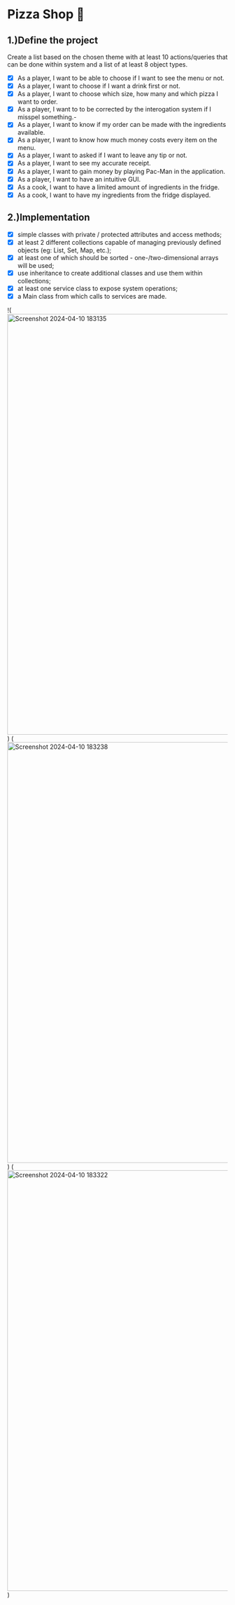 # Pizza Shop 🍕

## 1.)Define the project

Create a list based on the chosen theme with at least 10 actions/queries that can be done within
system and a list of at least 8 object types.

- [X] As a player, I want to be able to choose if I want to see the menu or not.
- [X] As a player, I want to choose if I want a drink first or not. 
- [X] As a player, I want to choose which size, how many and which pizza I want to order.
- [X] As a player, I want to to be corrected by the interogation system if I misspel something.-
- [X] As a player, I want to know if my order can be made with the ingredients available.
- [X] As a player, I want to know how much money costs every item on the menu.
- [X] As a player, I want to asked if I want to leave any tip or not.
- [X] As a player, I want to see my accurate receipt.
- [X] As a player, I want to gain money by playing Pac-Man in the application.
- [X] As a player, I want to have an intuitive GUI. 
- [X] As a cook, I want to have a limited amount of ingredients in the fridge.
- [X] As a cook, I want to have my ingredients from the fridge displayed.

## 2.)Implementation
- [X] simple classes with private / protected attributes and access methods;
- [X] at least 2 different collections capable of managing previously defined objects (eg: List, Set, Map, etc.);
- [X] at least one of which should be sorted - one-/two-dimensional arrays will be used;
- [X] use inheritance to create additional classes and use them within collections;
- [X] at least one service class to expose system operations;
- [X] a Main class from which calls to services are made.

!(<img width="960" alt="Screenshot 2024-04-10 183135" src="https://github.com/dariapirvulescu18/Pizza_Shop/assets/115870351/6e15456e-2744-4d5f-ab17-3b91436d06bb">)
(<img width="960" alt="Screenshot 2024-04-10 183238" src="https://github.com/dariapirvulescu18/Pizza_Shop/assets/115870351/349d13d3-e293-42f3-800b-d23d52ee2492">
) (<img width="960" alt="Screenshot 2024-04-10 183322" src="https://github.com/dariapirvulescu18/Pizza_Shop/assets/115870351/43f6f9ba-0949-4517-b4e9-11385cd5ee7a">
)
